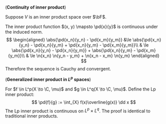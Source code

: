 (**Continuity of inner product**)

Suppose $V$ is an inner product space over $\bF$.

The inner product function $(x, y) \mapsto \pd{x}{y}$ is continuous under the induced norm.
$$
\begin{aligned}
\abs{\pd{x_n}{y_n} - \pd{x_m}{y_m}} &\le \abs{\pd{x_n}{y_n} - \pd{x_n}{y_m} + \pd{x_n}{y_m} - \pd{x_m}{y_m}}\\
& \le \abs{\pd{x_n}{y_n} - \pd{x_n}{y_m}} + \abs{\pd{x_n}{y_m} - \pd{x_m}{y_m}}\\
& \le \n{x_n} \n{y_n - y_m} +  \n{x_n - x_m} \n{y_m}
\end{aligned}
$$
Therefore the sequence is Cauchy and convergent.

(**Generalized inner product in $L^p$ spaces**)

For $f \in L^p(X \to \C, \mu)$ and $g \in L^q(X \to \C, \mu)$. Define the Lp inner product:
$$
\pd{f}{g} := \int_{X} f(x)\overline{g(x)} \dd x
$$
The Lp inner product is continuous on $L^p \times L^q$. The proof is identical to traditional inner products.